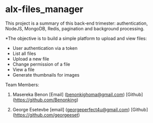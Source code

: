 # alx-files_manager

This project is a summary of this back-end trimester: authentication, NodeJS, MongoDB, Redis, pagination and background processing.

*The objective is to build a simple platform to upload and view files:

- User authentication via a token
- List all files
- Upload a new file
- Change permission of a file
- View a file
- Generate thumbnails for images

Team Members:

1) Masereka Benon
[Email] (benonkighoma@gmail.com)
[Github] (https://github.com/Benonking)

2) George Esetevbe
[email] (georgeperfect4u@gmail.com)
[Github] (https://github.com/georgeeset)
